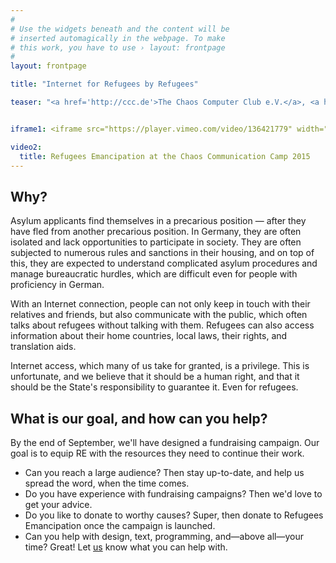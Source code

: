 ```yaml
---
#
# Use the widgets beneath and the content will be
# inserted automagically in the webpage. To make
# this work, you have to use › layout: frontpage
#
layout: frontpage

title: "Internet for Refugees by Refugees"

teaser: "<a href='http://ccc.de'>The Chaos Computer Club e.V.</a>, <a href='http://berlin.freifunk.net'>Freifunk Berlin</a> and the <a href='http://foerderverein.freie-netzwerke.de'>Förderverein freie Netzwerke e.V.</a> support <a href='http://refugeesemancipation.com'>Refugees Emancipation</a>, who have been ensuring that Internet cafes are built in refugee accommodations throughout Germany. RE has been able to build several cafes and give the people who live there the opportunity to obtain information and to communicate with the outside world. We want to help Refugees Emancipation gather resources to further expand their work. The first step is a fundraising campaign, which will start at the end of September."


iframe1: <iframe src="https://player.vimeo.com/video/136421779" width="500" height="281" frameborder="0" webkitallowfullscreen mozallowfullscreen allowfullscreen></iframe> <p><a href="https://vimeo.com/136421779">Refugees Emancipation Teaser</a> from <a href="https://vimeo.com/resupport">Refugees Emancipation Support</a> on <a href="https://vimeo.com">Vimeo</a>.</p>

video2:
  title: Refugees Emancipation at the Chaos Communication Camp 2015
---
```


## Why?

Asylum applicants find themselves in a precarious position — after they have fled from another precarious position. In Germany, they are often isolated and lack opportunities to participate in society. They are often subjected to numerous rules and sanctions in their housing, and on top of this, they are expected to understand complicated asylum procedures and manage bureaucratic hurdles, which are difficult even for people with proficiency in German.

With an Internet connection, people can not only keep in touch with their relatives and friends, but also communicate with the public, which often talks about refugees without talking with them. Refugees can also access information about their home countries, local laws, their rights, and translation aids.

Internet access, which many of us take for granted, is a privilege. This is unfortunate, and we believe that it should be a human right, and that it should be the State's responsibility to guarantee it. Even for refugees.

## What is our goal, and how can you help?
By the end of September, we'll have designed a fundraising campaign. Our goal is to equip RE with the resources they need to continue their work.

* Can you reach a large audience? Then stay up-to-date, and help us spread the word, when the time comes.
* Do you have experience with fundraising campaigns? Then we'd love to get your advice.
* Do you like to donate to worthy causes? Super, then donate to Refugees Emancipation once the campaign is launched.
* Can you help with design, text, programming, and—above all—your time? Great! Let <a href="mailto:support@refugeesemancipation.com">us</a> know what you can help with.
